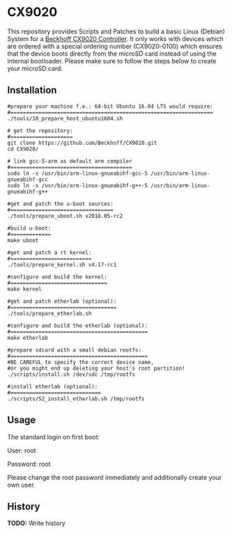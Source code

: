 # CX9020

This repository provides Scripts and Patches to build a basic Linux (Debian) System for a [Beckhoff CX9020 Controller](https://www.beckhoff.com/default.asp?embedded_pc/cx9020.htm).
It only works with devices which are ordered with a special ordering number (CX9020-0100) which ensures that the device boots directly from the microSD card instead of using the internal bootloader.
Please make sure to follow the steps below to create your microSD card.

## Installation
```
#prepare your machine f.e.: 64-bit Ubuntu 16.04 LTS would require:
#=================================================================
./tools/10_prepare_host_ubuntu1604.sh

# get the repository:
#====================
git clone https://github.com/Beckhoff/CX9020.git
cd CX9020/

# link gcc-5-arm as default arm compiler
#=======================================
sudo ln -s /usr/bin/arm-linux-gnueabihf-gcc-5 /usr/bin/arm-linux-gnueabihf-gcc
sudo ln -s /usr/bin/arm-linux-gnueabihf-g++-5 /usr/bin/arm-linux-gnueabihf-g++

#get and patch the u-boot sources:
#=================================
./tools/prepare_uboot.sh v2018.05-rc2

#build u-boot:
#=============
make uboot

#get and patch a rt kernel:
#==========================
./tools/prepare_kernel.sh v4.17-rc1

#configure and build the kernel:
#===============================
make kernel

#get and patch etherlab (optional):
#==================================
./tools/prepare_etherlab.sh

#configure and build the etherlab (optional):
#============================================
make etherlab

#prepare sdcard with a small debian rootfs:
#============================================
#BE CAREFUL to specify the correct device name,
#or you might end up deleting your host's root partition!
./scripts/install.sh /dev/sdc /tmp/rootfs

#install etherlab (optional):
#=============================
./scripts/52_install_etherlab.sh /tmp/rootfs
```
## Usage
The standard login on first boot:

User:     root

Password: root

Please change the root password immediately and additionally create your own user.

## History
**TODO:** Write history

